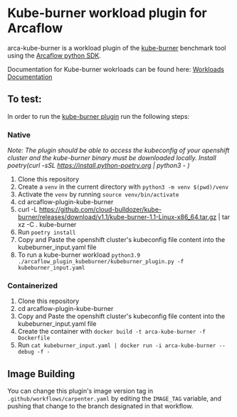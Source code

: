 # Kube-burner workload plugin for Arcaflow

arca-kube-burner is a workload plugin of the [kube-burner](https://github.com/cloud-bulldozer/kube-burner) benchmark tool
using the [Arcaflow python SDK](https://github.com/arcalot/arcaflow-plugin-sdk-python).

Documentation for Kube-burner wokrloads can be found here: [Workloads Documentation](https://github.com/cloud-bulldozer/e2e-benchmarking/blob/master/workloads/kube-burner/README.md)



## To test:

In order to run the [kube-burner plugin](kube-burner-plugin.py) run the following steps:

### Native 
*Note: The plugin should be able to access the kubeconfig of your openshift cluster and the kube-burner binary must be downloaded locally. Install poetry(curl -sSL https://install.python-poetry.org | python3 - )*
1. Clone this repository
2. Create a `venv` in the current directory with `python3 -m venv $(pwd)/venv`
3. Activate the `venv` by running `source venv/bin/activate`
4. cd arcaflow-plugin-kube-burner
5. curl -L https://github.com/cloud-bulldozer/kube-burner/releases/download/v1.1/kube-burner-1.1-Linux-x86_64.tar.gz | tar xz -C . kube-burner
6. Run `poetry install`
7. Copy and Paste the openshift cluster's kubeconfig file content into the kubeburner_input.yaml file
8. To run a kube-burner workload `python3.9 ./arcaflow_plugin_kubeburner/kubeburner_plugin.py -f kubeburner_input.yaml`

### Containerized
1. Clone this repository
2. cd arcaflow-plugin-kube-burner
3. Copy and Paste the openshift cluster's kubeconfig file content into the kubeburner_input.yaml file
4. Create the container with `docker build -t arca-kube-burner -f Dockerfile`
5. Run `cat kubeburner_input.yaml | docker run -i arca-kube-burner --debug -f -`

## Image Building

You can change this plugin's image version tag in
`.github/workflows/carpenter.yaml` by editing the
`IMAGE_TAG` variable, and pushing that change to the
branch designated in that workflow.